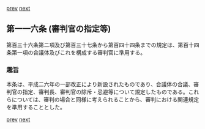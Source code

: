 [prev](/specific/markdowns/特許法/167_Mp-Ch_5-At_115.md)
[next](/specific/markdowns/特許法/169_Mp-Ch_5-At_117.md)
## 第一一六条 (審判官の指定等)
第百三十六条第二項及び第百三十七条から第百四十四条までの規定は、第百十四条第一項の合議体及びこれを構成する審判官に準用する。


### 趣旨
本条は、平成二六年の一部改正により新設されたものであり、合議体の合議、審判官の指定、審判長、審判官の除斥・忌避等について規定したものである。これらについては、審判の場合と同様に考えられることから、審判における関連規定を準用することとした。


[prev](/specific/markdowns/特許法/167_Mp-Ch_5-At_115.md)
[next](/specific/markdowns/特許法/169_Mp-Ch_5-At_117.md)